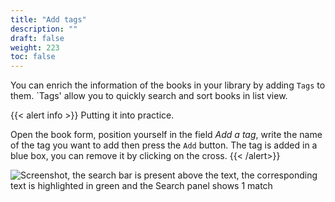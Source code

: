```yaml
---
title: "Add tags"
description: ""
draft: false
weight: 223
toc: false
---
```

You can enrich the information of the books in your library by 
adding `Tags` to them. 
`Tags' allow you to quickly search and sort books in list view. 

{{< alert info >}}
Putting it into practice.

Open the book form, position yourself in the field *Add a tag*, write 
the name of the tag you want to add then press the `Add` button. 
The tag is added in a blue box, you can remove it by clicking on 
the cross. 
{{< /alert>}}

<img src="/images/local-fr/thorium-tags.png" alt="Screenshot, the search bar is present above the text, the corresponding text is highlighted in green and the Search panel shows 1 match"/>